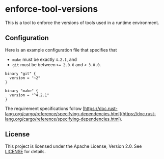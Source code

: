 # enforce-tool-versions

This is a tool to enforce the versions of tools used in a runtime environment.

## Configuration

Here is an example configuration file that specifies that

- `make` must be exactly `4.2.1`, and
- `git` must be between `>= 2.0.0` and `< 3.0.0`.

```hcl
binary "git" {
  version = "~2"
}

binary "make" {
  version = "^4.2.1"
}
```

The requirement specifications follow
[https://doc.rust-lang.org/cargo/reference/specifying-dependencies.html](https://doc.rust-lang.org/cargo/reference/specifying-dependencies.html).

## License

This project is licensed under the Apache License, Version 2.0. See
[LICENSE](LICENSE) for details.
